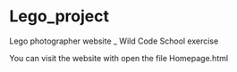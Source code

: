 # Lego_project
Lego photographer website _ Wild Code School exercise

You can visit the website with open the file Homepage.html
